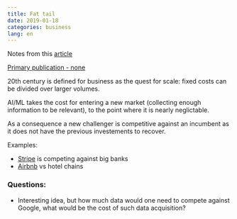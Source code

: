 ```yaml
---
title: Fat tail
date: 2019-01-18
categories: business
lang: en
---
```


Notes from this [article](https://sloanreview.mit.edu/article/the-end-of-scale/)

[Primary publication - none]()

20th century is defined for business as the quest for scale: fixed costs can be divided over larger volumes.

AI/ML takes the cost for entering a new market (collecting enough information to be relevant), to the point where it is nearly neglictable.

As a consequence a new challenger is competitive against an incumbent as it does not have the previous investements to recover.

Examples:
* [Stripe](https://en.wikipedia.org/wiki/Stripe_(company)) is competing against big banks
* [Airbnb](https://en.wikipedia.org/wiki/Airbnb) vs hotel chains
	
### Questions:
* Interesting idea, but how much data would one need to compete against Google, what would be the cost of such data acquisition?
